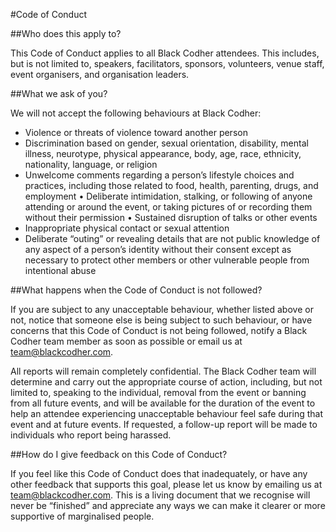 #Code of Conduct

##Who does this apply to?

This Code of Conduct applies to all Black Codher attendees. This includes, but is not limited to, speakers, facilitators, sponsors, volunteers, venue staff, event organisers, and organisation leaders.

##What we ask of you?

We will not accept the following behaviours at Black Codher:
- Violence or threats of violence toward another person
- Discrimination based on gender, sexual orientation, disability, mental illness, neurotype, physical appearance, body, age, race, ethnicity, nationality, language, or religion
- Unwelcome comments regarding a person’s lifestyle choices and practices, including those related to food, health, parenting, drugs, and employment • Deliberate intimidation, stalking, or following of anyone attending or around the event, or taking pictures of or recording them without their permission • Sustained disruption of talks or other events
- Inappropriate physical contact or sexual attention
- Deliberate “outing” or revealing details that are not public knowledge of any aspect of a person’s identity without their consent except as necessary to protect other members or other vulnerable people from intentional abuse

##What happens when the Code of Conduct is not followed?

If you are subject to any unacceptable behaviour, whether listed above or not, notice that someone else is being subject to such behaviour, or have concerns that this Code of Conduct is not being followed, notify a Black Codher team member as soon as possible or email us at team@blackcodher.com.

All reports will remain completely confidential. The Black Codher team will determine and carry out the appropriate course of action, including, but not limited to, speaking to the individual, removal from the event or banning from all future events, and will be available for the duration of the event to help an attendee experiencing unacceptable behaviour feel safe during that event and at future events. If requested, a follow-up report will be made to individuals who report being harassed.

##How do I give feedback on this Code of Conduct?  

If you feel like this Code of Conduct does that inadequately, or have any other feedback that supports this goal, please let us know by emailing us at team@blackcodher.com.  This is a living document that we recognise will never be “finished” and appreciate any ways we can make it clearer or more supportive of marginalised people.